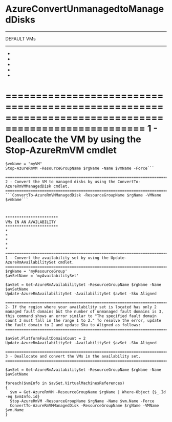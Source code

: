 # AzureConvertUnmanagedtoManagedDisks
***********************
DEFAULT VMs 
***********************
*
*
*
*
*
=====================================================================================================
1 - Deallocate the VM by using the Stop-AzureRmVM cmdlet
=====================================================================================================

```$rgName = "myResourceGroup"
$vmName = "myVM"
Stop-AzureRmVM -ResourceGroupName $rgName -Name $vmName -Force```

=======================================================================================================
2 - Convert the VM to managed disks by using the ConvertTo-AzureRmVMManagedDisk cmdlet.
=======================================================================================================
```ConvertTo-AzureRmVMManagedDisk -ResourceGroupName $rgName -VMName $vmName```



***********************
VMs IN AN AVAILABILITY
***********************
*
*
*
*
*
=======================================================================================================
1 - Convert the availability set by using the Update-AzureRmAvailabilitySet cmdlet. 
=======================================================================================================
$rgName = 'myResourceGroup'
$avSetName = 'myAvailabilitySet'

$avSet = Get-AzureRmAvailabilitySet -ResourceGroupName $rgName -Name $avSetName
Update-AzureRmAvailabilitySet -AvailabilitySet $avSet -Sku Aligned 

=======================================================================================================
2- If the region where your availability set is located has only 2 managed fault domains but the number of unmanaged fault domains is 3, this command shows an error similar to "The specified fault domain count 3 must fall in the range 1 to 2." To resolve the error, update the fault domain to 2 and update Sku to Aligned as follows:
=======================================================================================================

$avSet.PlatformFaultDomainCount = 2
Update-AzureRmAvailabilitySet -AvailabilitySet $avSet -Sku Aligned

=======================================================================================================
3 - Deallocate and convert the VMs in the availability set.
=======================================================================================================

$avSet = Get-AzureRmAvailabilitySet -ResourceGroupName $rgName -Name $avSetName

foreach($vmInfo in $avSet.VirtualMachinesReferences)
{
  $vm = Get-AzureRmVM -ResourceGroupName $rgName | Where-Object {$_.Id -eq $vmInfo.id}
  Stop-AzureRmVM -ResourceGroupName $rgName -Name $vm.Name -Force
  ConvertTo-AzureRmVMManagedDisk -ResourceGroupName $rgName -VMName $vm.Name
}
